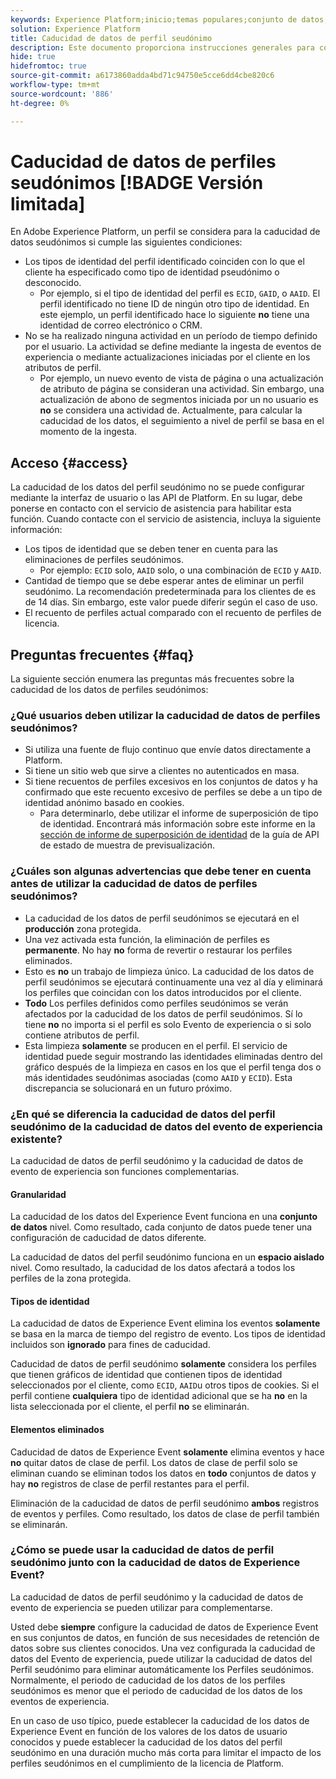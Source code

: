 ```yaml
---
keywords: Experience Platform;inicio;temas populares;conjunto de datos;Conjunto de datos;tiempo de vida;ttl;tiempo de vida;seudónimo;perfiles seudónimos;caducidad de datos;caducidad;
solution: Experience Platform
title: Caducidad de datos de perfil seudónimo
description: Este documento proporciona instrucciones generales para configurar la caducidad de los datos de los perfiles seudónimos en Adobe Experience Platform.
hide: true
hidefromtoc: true
source-git-commit: a6173860adda4bd71c94750e5cce6dd4cbe820c6
workflow-type: tm+mt
source-wordcount: '886'
ht-degree: 0%

---
```



# Caducidad de datos de perfiles seudónimos [!BADGE Versión limitada]

En Adobe Experience Platform, un perfil se considera para la caducidad de datos seudónimos si cumple las siguientes condiciones:

- Los tipos de identidad del perfil identificado coinciden con lo que el cliente ha especificado como tipo de identidad pseudónimo o desconocido.
   - Por ejemplo, si el tipo de identidad del perfil es `ECID`, `GAID`, o `AAID`. El perfil identificado no tiene ID de ningún otro tipo de identidad. En este ejemplo, un perfil identificado hace lo siguiente **no** tiene una identidad de correo electrónico o CRM.
- No se ha realizado ninguna actividad en un período de tiempo definido por el usuario. La actividad se define mediante la ingesta de eventos de experiencia o mediante actualizaciones iniciadas por el cliente en los atributos de perfil.
   - Por ejemplo, un nuevo evento de vista de página o una actualización de atributo de página se consideran una actividad. Sin embargo, una actualización de abono de segmentos iniciada por un no usuario es **no** se considera una actividad de. Actualmente, para calcular la caducidad de los datos, el seguimiento a nivel de perfil se basa en el momento de la ingesta.

## Acceso {#access}

La caducidad de los datos del perfil seudónimo no se puede configurar mediante la interfaz de usuario o las API de Platform. En su lugar, debe ponerse en contacto con el servicio de asistencia para habilitar esta función. Cuando contacte con el servicio de asistencia, incluya la siguiente información:

- Los tipos de identidad que se deben tener en cuenta para las eliminaciones de perfiles seudónimos.
   - Por ejemplo: `ECID` solo, `AAID` solo, o una combinación de `ECID` y `AAID`.
- Cantidad de tiempo que se debe esperar antes de eliminar un perfil seudónimo. La recomendación predeterminada para los clientes de es de 14 días. Sin embargo, este valor puede diferir según el caso de uso.
- El recuento de perfiles actual comparado con el recuento de perfiles de licencia.

## Preguntas frecuentes {#faq}

La siguiente sección enumera las preguntas más frecuentes sobre la caducidad de los datos de perfiles seudónimos:

### ¿Qué usuarios deben utilizar la caducidad de datos de perfiles seudónimos?

- Si utiliza una fuente de flujo continuo que envíe datos directamente a Platform.
- Si tiene un sitio web que sirve a clientes no autenticados en masa.
- Si tiene recuentos de perfiles excesivos en los conjuntos de datos y ha confirmado que este recuento excesivo de perfiles se debe a un tipo de identidad anónimo basado en cookies.
   - Para determinarlo, debe utilizar el informe de superposición de tipo de identidad. Encontrará más información sobre este informe en la [sección de informe de superposición de identidad](./api/preview-sample-status.md#identity-overlap-report) de la guía de API de estado de muestra de previsualización.

### ¿Cuáles son algunas advertencias que debe tener en cuenta antes de utilizar la caducidad de datos de perfiles seudónimos?

- La caducidad de los datos de perfil seudónimos se ejecutará en el **producción** zona protegida.
- Una vez activada esta función, la eliminación de perfiles es **permanente**. No hay **no** forma de revertir o restaurar los perfiles eliminados.
- Esto es **no** un trabajo de limpieza único. La caducidad de los datos de perfil seudónimos se ejecutará continuamente una vez al día y eliminará los perfiles que coincidan con los datos introducidos por el cliente.
- **Todo** Los perfiles definidos como perfiles seudónimos se verán afectados por la caducidad de los datos de perfil seudónimos. Sí lo tiene **no** no importa si el perfil es solo Evento de experiencia o si solo contiene atributos de perfil.
- Esta limpieza **solamente** se producen en el perfil. El servicio de identidad puede seguir mostrando las identidades eliminadas dentro del gráfico después de la limpieza en casos en los que el perfil tenga dos o más identidades seudónimas asociadas (como `AAID` y `ECID`). Esta discrepancia se solucionará en un futuro próximo.

### ¿En qué se diferencia la caducidad de datos del perfil seudónimo de la caducidad de datos del evento de experiencia existente?

La caducidad de datos de perfil seudónimo y la caducidad de datos de evento de experiencia son funciones complementarias.

#### Granularidad

La caducidad de los datos del Experience Event funciona en una **conjunto de datos** nivel. Como resultado, cada conjunto de datos puede tener una configuración de caducidad de datos diferente.

La caducidad de datos del perfil seudónimo funciona en un **espacio aislado** nivel. Como resultado, la caducidad de los datos afectará a todos los perfiles de la zona protegida.

#### Tipos de identidad

La caducidad de datos de Experience Event elimina los eventos **solamente** se basa en la marca de tiempo del registro de evento. Los tipos de identidad incluidos son **ignorado** para fines de caducidad.

Caducidad de datos de perfil seudónimo **solamente** considera los perfiles que tienen gráficos de identidad que contienen tipos de identidad seleccionados por el cliente, como `ECID`, `AAID`u otros tipos de cookies. Si el perfil contiene **cualquiera** tipo de identidad adicional que se ha **no** en la lista seleccionada por el cliente, el perfil **no** se eliminarán.

#### Elementos eliminados

Caducidad de datos de Experience Event **solamente** elimina eventos y hace **no** quitar datos de clase de perfil. Los datos de clase de perfil solo se eliminan cuando se eliminan todos los datos en **todo** conjuntos de datos y hay **no** registros de clase de perfil restantes para el perfil.

Eliminación de la caducidad de datos de perfil seudónimo **ambos** registros de eventos y perfiles. Como resultado, los datos de clase de perfil también se eliminarán.

### ¿Cómo se puede usar la caducidad de datos de perfil seudónimo junto con la caducidad de datos de Experience Event?

La caducidad de datos de perfil seudónimo y la caducidad de datos de evento de experiencia se pueden utilizar para complementarse.

Usted debe **siempre** configure la caducidad de datos de Experience Event en sus conjuntos de datos, en función de sus necesidades de retención de datos sobre sus clientes conocidos. Una vez configurada la caducidad de datos del Evento de experiencia, puede utilizar la caducidad de datos del Perfil seudónimo para eliminar automáticamente los Perfiles seudónimos. Normalmente, el periodo de caducidad de los datos de los perfiles seudónimos es menor que el periodo de caducidad de los datos de los eventos de experiencia.

En un caso de uso típico, puede establecer la caducidad de los datos de Experience Event en función de los valores de los datos de usuario conocidos y puede establecer la caducidad de los datos del perfil seudónimo en una duración mucho más corta para limitar el impacto de los perfiles seudónimos en el cumplimiento de la licencia de Platform.
